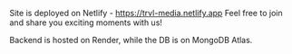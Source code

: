 Site is deployed on Netlify - https://trvl-media.netlify.app
Feel free to join and share you exciting moments with us!

Backend is hosted on Render, while the DB is on MongoDB Atlas.
